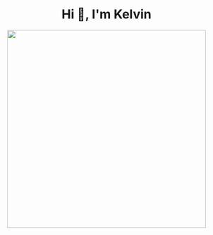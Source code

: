 <h1 align="center">Hi 👋, I'm Kelvin</h1>

<div align="center">
  <img src="https://github-readme-stats.vercel.app/api/top-langs/?username=rotleaf&layout=compact&theme=dracula&bg_color=00000000&hide_border=true" width="450" />
</div>

